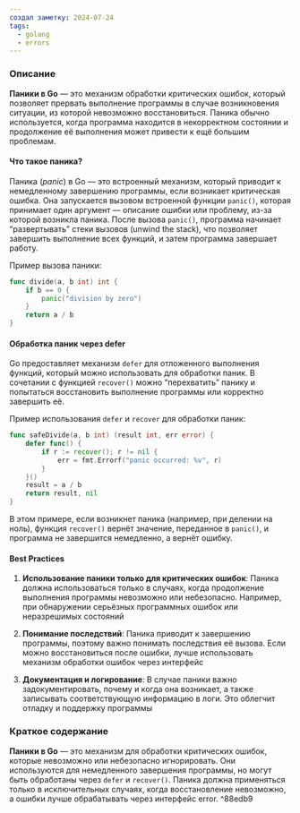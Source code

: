 ```yaml
---
создал заметку: 2024-07-24
tags:
  - golang
  - errors
---
```

### Описание

**Паники в Go** — это механизм обработки критических ошибок, который позволяет прервать выполнение программы в случае возникновения ситуации, из которой невозможно восстановиться. Паника обычно используется, когда программа находится в некорректном состоянии и продолжение её выполнения может привести к ещё большим проблемам.
#### Что такое паника?

Паника (*panic*) в Go — это встроенный механизм, который приводит к немедленному завершению программы, если возникает критическая ошибка. Она запускается вызовом встроенной функции `panic()`, которая принимает один аргумент — описание ошибки или проблему, из-за которой возникла паника. После вызова `panic()`, программа начинает “развертывать” стеки вызовов (unwind the stack), что позволяет завершить выполнение всех функций, и затем программа завершает работу.

Пример вызова паники:
```go
func divide(a, b int) int {
    if b == 0 {
        panic("division by zero")
    }
    return a / b
}
```
#### Обработка паник через defer

Go предоставляет механизм `defer` для отложенного выполнения функций, который можно использовать для обработки паник. В сочетании с функцией `recover()` можно “перехватить” панику и попытаться восстановить выполнение программы или корректно завершить её.

Пример использования `defer` и `recover` для обработки паник:
```go
func safeDivide(a, b int) (result int, err error) {
    defer func() {
        if r := recover(); r != nil {
            err = fmt.Errorf("panic occurred: %v", r)
        }
    }()
    result = a / b
    return result, nil
}
```
В этом примере, если возникнет паника (например, при делении на ноль), функция `recover()` вернёт значение, переданное в `panic()`, и программа не завершится немедленно, а вернёт ошибку.

#### Best Practices

1. **Использование паники только для критических ошибок**:
	Паника должна использоваться только в случаях, когда продолжение выполнения программы невозможно или небезопасно. Например, при обнаружении серьёзных программных ошибок или неразрешимых состояний

2. **Понимание последствий**:
	Паника приводит к завершению программы, поэтому важно понимать последствия её вызова. Если можно восстановиться после ошибки, лучше использовать механизм обработки ошибок через интерфейс [](Programming/Go/Ошибки%20и%20паники/Обработка%20ошибок.md#Использование%20интерфейса%20error|error)

3. **Документация и логирование**:
	В случае паники важно задокументировать, почему и когда она возникает, а также записывать соответствующую информацию в логи. Это облегчит отладку и поддержку программы
### Краткое содержание

**Паники в Go** — это механизм для обработки критических ошибок, которые невозможно или небезопасно игнорировать. Они используются для немедленного завершения программы, но могут быть обработаны через `defer` и `recover()`. Паника должна применяться только в исключительных случаях, когда восстановление невозможно, а ошибки лучше обрабатывать через интерфейс error. ^88edb9

